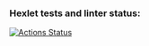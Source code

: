 ### Hexlet tests and linter status:
[![Actions Status](https://github.com/AnastasiaMir/frontend-project-11/workflows/hexlet-check/badge.svg)](https://github.com/AnastasiaMir/frontend-project-11/actions)